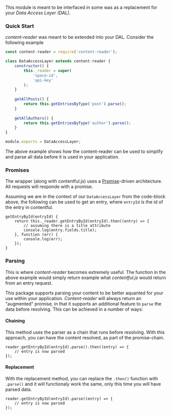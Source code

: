 This module is meant to be interfaced in some was as a replacement for your *Data Access Layer (DAL)*.

### Quick Start

*content-reader* was meant to be extended into your DAL. Consider the following example

```javascript
const content-reader = require('content-reader');

class DataAccessLayer extends content-reader {
    constructor() {
        this._reader = super(
            'space-id',
            'api-key'
        );
    }
    
    getAllPosts() {
        return this.getEntriesByType('post').parse();
    }
    
    getAllAuthors() {
        return this.getEntriesByType('author').parse();
    }
}

module.exports = DataAccessLayer;
```

The above example shows how the content-reader can be used to simplify and parse all
data before it is used in your application.

### Promises

The wrapper (along with contentful.js) uses a [Promise](https://developer.mozilla.org/en-US/docs/Web/JavaScript/Reference/Global_Objects/Promise)-driven architecture. All requests will responde with a promise.

Assuming we are in the context of our `DataAccessLayer` from the code-block above, the following can be used to get an entry, where `entryId` is the id of the entry in contentful.

```
getEntryById(entryId) {
    return this._reader.getEntryById(entryId).then((entry) => {
        // assuming there is a title attribute
        console.log(entry.fields.title);
    }, function (err) {
        console.log(err);
    });
}
```

### Parsing

This is where *content-reader* becomes extremely useful. The function in the above example
would simply return example what *contentful.js* would return from an entry request.

This package supports parsing your content to be better aquanted for your use within your application.
*Content-reader* will always return an "augmented" promise, in that it supports an additional feature to
`parse` the data before resolving. This can be achieved in a number of ways:


#### Chaining

This method uses the parser as a chain that runs before resolving.
With this approach, you can have the content resolved, as part of the promise-chain.

```
reader.getEntryById(entryId).parse().then((entry) => {
    // entry is now parsed
});
```

#### Replacement

With the replacement method, you can replace the `.then()` function with `.parse()`
and it will functionaly work the same, only this time you will have parsed data.

```
reader.getEntryById(entryId).parse((entry) => {
    // entry is now parsed
});
```


